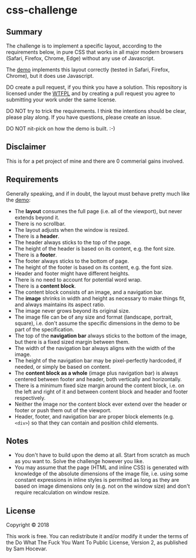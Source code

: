 # css-challenge

## Summary

The challenge is to implement a specific layout,
according to the requirements below,
in pure CSS that works in all major modern browsers (Safari, Firefox, Chrome, Edge)
without any use of Javascript.

The [demo](https://hsch.github.io/css-challenge/) implements this layout correctly
(tested in Safari, Firefox, Chrome),
but it does use Javascript.

DO create a pull request, if you think you have a solution.
This repository is licensed under the [WTFPL](http://www.wtfpl.net)
and by creating a pull request you agree to submitting your work
under the same license.

DO NOT try to trick the requirements.
I think the intentions should be clear, please play along.
If you have questions, please create an issue.

DO NOT nit-pick on how the demo is built. :-)

## Disclaimer

This is for a pet project of mine and there are 0 commerial gains involved.

## Requirements

Generally speaking, and if in doubt, the layout must behave pretty much like the [demo](https://hsch.github.io/css-challenge/):

- The **layout** consumes the full page (i.e. all of the viewport),
  but never extends beyond it.
- There is no scrollbar.
- The layout adjusts when the window is resized.
- There is a **header**.
- The header always sticks to the top of the page.
- The height of the header is based on its content, e.g. the font size.
- There is a **footer**.
- The footer always sticks to the bottom of page.
- The height of the footer is based on its content, e.g. the font size.
- Header and footer might have different heights.
- There is no need to account for potential word wrap.
- There is a **content block**.
- The content block consists of an image, and a navigation bar.
- The **image** shrinks in width and height as necessary to make things fit,
  and always maintains its aspect ratio.
- The image never grows beyond its original size.
- The image file can be of any size and format (landscape, portrait, square),
  i.e. don't assume the specific dimensions in the demo to be part of the specification.
- The top of the **navigation bar** always sticks to the bottom of the image,
  but there is a fixed sized margin between them.
- The width of the navigation bar always aligns with the width of the image.
- The height of the navigation bar may be pixel-perfectly hardcoded, if needed,
  or simply be based on content.
- The **content block as a whole** (image plus navigation bar) is always centered
  between footer and header, both vertically and horizontally.
- There is a minimum fixed size margin around the content block,
  i.e. on the left and right of it
  and between content block and header and footer respectively.
- Neither the image nor the content block ever extend over the header or footer
  or push them out of the viewport.
- Header, footer, and navigation bar are proper block elements (e.g. `<div>`)
  so that they can contain and position child elements.

## Notes

- You don't have to build upon the demo at all.
  Start from scratch as much as you want to.
  Solve the challenge however you like.
- You may assume that the page (HTML and inline CSS) is generated
  with knowledge of the absolute dimensions of the image file,
  i.e. using some constant expressions in inline styles is permitted
  as long as they are based on image dimensions only (e.g. not on the window size)
  and don't require recalculation on window resize.

## License

Copyright © 2018

This work is free. You can redistribute it and/or modify it under the
terms of the Do What The Fuck You Want To Public License, Version 2,
as published by Sam Hocevar.
